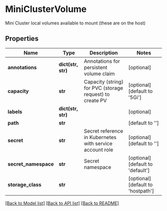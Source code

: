# MiniClusterVolume

Mini Cluster local volumes available to mount (these are on the host)

## Properties
Name | Type | Description | Notes
------------ | ------------- | ------------- | -------------
**annotations** | **dict(str, str)** | Annotations for persistent volume claim | [optional] 
**capacity** | **str** | Capacity (string) for PVC (storage request) to create PV | [optional] [default to '5Gi']
**labels** | **dict(str, str)** |  | [optional] 
**path** | **str** |  | [default to '']
**secret** | **str** | Secret reference in Kubernetes with service account role | [optional] [default to '']
**secret_namespace** | **str** | Secret namespace | [optional] [default to 'default']
**storage_class** | **str** |  | [optional] [default to 'hostpath']

[[Back to Model list]](../README.md#documentation-for-models) [[Back to API list]](../README.md#documentation-for-api-endpoints) [[Back to README]](../README.md)


